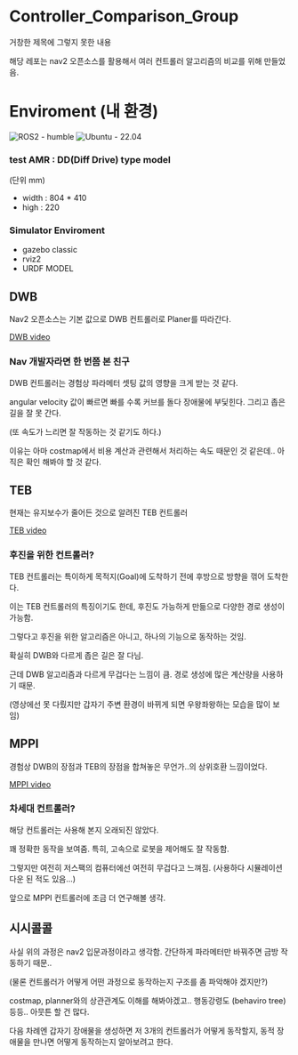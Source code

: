 # Controller_Comparison_Group

거창한 제목에 그렇지 못한 내용

해당 레포는 nav2 오픈소스를 활용해서 여러 컨트롤러 알고리즘의 비교를 위해 만들었음.

# Enviroment (내 환경)
![ROS2 - humble](https://img.shields.io/:Build-humble-yellowgreen.svg)
![Ubuntu - 22.04](https://img.shields.io/:Ubuntu-22.04-skyblue.svg)

### test AMR : DD(Diff Drive) type model

(단위 mm)
- width : 804 * 410
- high  : 220

### Simulator Enviroment
- gazebo classic
- rviz2
- URDF MODEL

## DWB

Nav2 오픈소스는 기본 값으로 DWB 컨트롤러로 Planer를 따라간다.

[DWB video]([/DWB.mp4](https://github.com/dkzpdhtm12/Controller_comparison_group/blob/main/DWB.mp4))

### Nav 개발자라면 한 번쯤 본 친구

DWB 컨트롤러는 경험상 파라메터 셋팅 값의 영향을 크게 받는 것 같다.

angular velocity 값이 빠르면 빠를 수록 커브를 돌다 장애물에 부딫힌다. 그리고 좁은 길을 잘 못 간다.

(또 속도가 느리면 잘 작동하는 것 같기도 하다.)

이유는 아마 costmap에서 비용 계산과 관련해서 처리하는 속도 때문인 것 같은데.. 아직은 확인 해봐야 할 것 같다.


## TEB

현재는 유지보수가 줄어든 것으로 알려진 TEB 컨트롤러

[TEB video](/TEB.mp4)

### 후진을 위한 컨트롤러?

TEB 컨트롤러는 특이하게 목적지(Goal)에 도착하기 전에 후방으로 방향을 꺾어 도착한다.

이는 TEB 컨트롤러의 특징이기도 한데, 후진도 가능하게 만듦으로 다양한 경로 생성이 가능함.

그렇다고 후진을 위한 알고리즘은 아니고, 하나의 기능으로 동작하는 것임.

확실히 DWB와 다르게 좁은 길은 잘 다님.

근데 DWB 알고리즘과 다르게 무겁다는 느낌이 큼. 경로 생성에 많은 계산량을 사용하기 때문.

(영상에선 못 다뤘지만 갑자기 주변 환경이 바뀌게 되면 우왕좌왕하는 모습을 많이 보임)


## MPPI

경험상 DWB의 장점과 TEB의 장점을 합쳐놓은 무언가..의 상위호환 느낌이었다.

[MPPI video](/MPPI.mp4)

### 차세대 컨트롤러?

해당 컨트롤러는 사용해 본지 오래되진 않았다.

꽤 정확한 동작을 보여줌. 특히, 고속으로 로봇을 제어해도 잘 작동함.

그렇지만 여전히 저스팩의 컴퓨터에선 여전히 무겁다고 느껴짐. (사용하다 시뮬레이션 다운 된 적도 있음...)

앞으로 MPPI 컨트롤러에 조금 더 연구해볼 생각.

## 시시콜콜

사실 위의 과정은 nav2 입문과정이라고 생각함. 간단하게 파라메터만 바꿔주면 금방 작동하기 때문..

(물론 컨트롤러가 어떻게 어떤 과정으로 동작하는지 구조를 좀 파악해야 겠지만?)

costmap, planner와의 상관관계도 이해를 해봐야겠고.. 행동강령도 (behaviro tree) 등등.. 아뭇튼 할 건 많다.

다음 차례엔 갑자기 장애물을 생성하면 저 3개의 컨트롤러가 어떻게 동작할지, 동적 장애물을 만나면 어떻게 동작하는지 알아보려고 한다.
